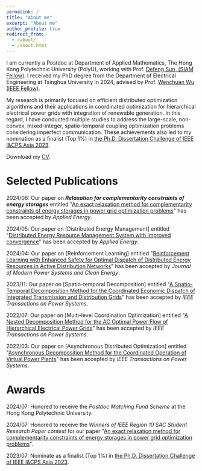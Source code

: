 ```yaml
---
permalink: /
title: "About me"
excerpt: "About me"
author_profile: true
redirect_from: 
  - /about/
  - /about.html
---
```


I am currently a Postdoc at Department of Applied Mathematics, The Hong Kong Polytechnic University (PolyU), working with Prof. [Defeng Sun, (SIAM Fellow)](https://www.polyu.edu.hk/ama/people/academic-staff/prof-sun-defeng/). I received my PhD degree from the Department of Electrical Engineering at Tsinghua University in 2024, advised by Prof. [Wenchuan Wu (IEEE Fellow)](https://www.eea.tsinghua.edu.cn/faculties/wuwench.htm).

My research is primarily focused on efficient distributed optimization algorithms and their applications in coordinated optimization for hierarchical electrical power grids with integration of renewable generation. In this regard, I have conducted multiple studies to address the large-scale, non-convex, mixed-integer, spatio-temporal coupling optimization problems considering imperfect communication. These achievements also led to my nomination as a finalist (Top 1%) in [the Ph.D. Dissertation Challenge of IEEE I&CPS Asia 2023](https://mp.weixin.qq.com/s/mvwTmfKwyclKz9_x-txZdg).

Download my [CV](https://wangqi_thu.github.io/files/CV_Qi_Wang_Tsinghua-20240712.pdf).

Selected Publications
======
2024/06: Our paper on _**Relaxation for complementarity constraints of energy storages**_ entitled "[An exact relaxation method for complementarity constraints of energy storages in power grid optimization problems](https://www.sciencedirect.com/science/article/abs/pii/S0306261924009759)" has been accepted by _Applied Energy_.

2024/05: Our paper on [Distributed Energy Management] entitled "[Distributed Energy Resource Management System with improved convergence](https://www.sciencedirect.com/science/article/abs/pii/S0306261924009498)" has been accepted by _Applied Energy_.

2024/04: Our paper on [Reinforcement Learning] entitled "[Reinforcement Learning with Enhanced Safety for Optimal Dispatch of Distributed Energy Resources in Active Distribution Networks](https://ieeexplore.ieee.org/document/10505133)" has been accepted by _Journal of Modern Power Systems and Clean Energy_.

2023/11: Our paper on [Spatio-temporal Decomposition] entitled "[A Spatio-Temporal Decomposition Method for the Coordinated Economic Dispatch of Integrated Transmission and Distribution Grids](https://ieeexplore.ieee.org/document/10309884)" has been accepted by _IEEE Transactions on Power Systems_.

2022/07: Our paper on [Multi-level Coordination Optimization] entitled "[A Nested Decomposition Method for the AC Optimal Power Flow of Hierarchical Electrical Power Grids](https://ieeexplore.ieee.org/document/9841031)" has been accepted by _IEEE Transactions on Power Systems_.

2022/03: Our paper on [Asynchronous Distributed Optimization] entitled "[Asynchronous Decomposition Method for the Coordinated Operation of Virtual Power Plants](https://ieeexplore.ieee.org/document/9743211)" has been accepted by _IEEE Transactions on Power Systems_.


Awards
======
2024/07: Honored to receive the _Postdoc Matching Fund Scheme_ at the Hong Kong Polytechnic University.

2024/07: Honored to receive the _Winners of lEEE Region 10 SAC Student Research Paper contest_ for our paper "[An exact relaxation method for complementarity constraints of energy storages in power grid optimization problems](https://sac.ieeer10.org/srp-contest/)".

2023/07: Nominate as a finalist (Top 1%) in [the Ph.D. Dissertation Challenge of IEEE I&CPS Asia 2023](https://mp.weixin.qq.com/s/mvwTmfKwyclKz9_x-txZdg).


<!-- <a href="https://info.flagcounter.com/qrVf"><img src="https://s01.flagcounter.com/count2/qrVf/bg_FFFFFF/txt_000000/border_CCCCCC/columns_2/maxflags_10/viewers_0/labels_1/pageviews_0/flags_0/percent_0/" alt="Flag Counter" border="0"></a> -->
